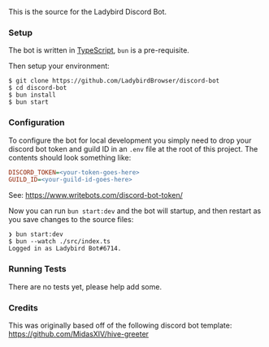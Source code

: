 This is the source for the Ladybird Discord Bot.

### Setup

The bot is written in [TypeScript](https://www.typescriptlang.org), `bun` is a pre-requisite.

Then setup your environment:

```
$ git clone https://github.com/LadybirdBrowser/discord-bot
$ cd discord-bot
$ bun install
$ bun start
```

### Configuration

To configure the bot for local development you simply need to drop your discord bot token and guild ID in an `.env` file at the root of this project.
The contents should look something like:

```ini
DISCORD_TOKEN=<your-token-goes-here>
GUILD_ID=<your-guild-id-goes-here>
```

See: https://www.writebots.com/discord-bot-token/

Now you can run `bun start:dev` and the bot will startup, and then restart as you save changes to the source files:

```
❯ bun start:dev
$ bun --watch ./src/index.ts
Logged in as Ladybird Bot#6714.
```

### Running Tests

There are no tests yet, please help add some.

### Credits

This was originally based off of the following discord bot template: https://github.com/MidasXIV/hive-greeter

